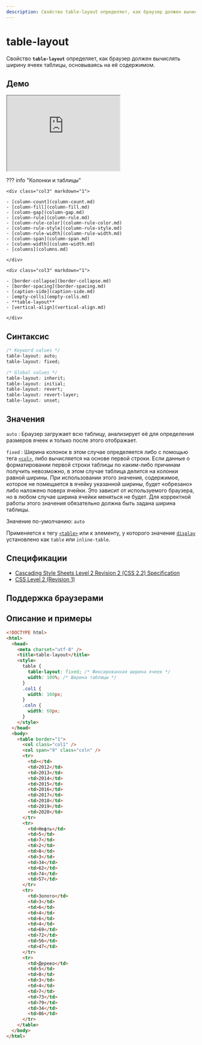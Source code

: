```yaml
---
description: Свойство table-layout определяет, как браузер должен вычислять ширину ячеек таблицы, основываясь на её содержимом
---
```


# table-layout

Свойство **`table-layout`** определяет, как браузер должен вычислять ширину ячеек таблицы, основываясь на её содержимом.

## Демо

<iframe class="interactive is-default-height" height="200" src="https://interactive-examples.mdn.mozilla.net/pages/css/table-layout.html" title="MDN Web Docs Interactive Example" loading="lazy" data-readystate="complete"></iframe>

??? info "Колонки и таблицы"

    <div class="col3" markdown="1">

    - [column-count](column-count.md)
    - [column-fill](column-fill.md)
    - [column-gap](column-gap.md)
    - [column-rule](column-rule.md)
    - [column-rule-color](column-rule-color.md)
    - [column-rule-style](column-rule-style.md)
    - [column-rule-width](column-rule-width.md)
    - [column-span](column-span.md)
    - [column-width](column-width.md)
    - [columns](columns.md)

    </div>

    <div class="col3" markdown="1">

    - [border-collapse](border-collapse.md)
    - [border-spacing](border-spacing.md)
    - [caption-side](caption-side.md)
    - [empty-cells](empty-cells.md)
    - **table-layout**
    - [vertical-align](vertical-align.md)

    </div>

## Синтаксис

```css
/* Keyword values */
table-layout: auto;
table-layout: fixed;

/* Global values */
table-layout: inherit;
table-layout: initial;
table-layout: revert;
table-layout: revert-layer;
table-layout: unset;
```

## Значения

`auto`
: Браузер загружает всю таблицу, анализирует её для определения размеров ячеек и только после этого отображает.

`fixed`
: Ширина колонок в этом случае определяется либо с помощью тега [`<col>`](../html/col.md), либо вычисляется на основе первой строки. Если данные о форматировании первой строки таблицы по каким-либо причинам получить невозможно, в этом случае таблица делится на колонки равной ширины. При использовании этого значения, содержимое, которое не помещается в ячейку указанной ширины, будет «обрезано» либо наложено поверх ячейки. Это зависит от используемого браузера, но в любом случае ширина ячейки меняться не будет. Для корректной работы этого значения обязательно должна быть задана ширина таблицы.

Значение по-умолчанию: `auto`

Применяется к тегу [`<table>`](../html/table.md) или к элементу, у которого значение [`display`](display.md) установлено как `table` или `inline-table`.

## Спецификации

- [Cascading Style Sheets Level 2 Revision 2 (CSS 2.2) Specification](https://w3c.github.io/csswg-drafts/css2/#width-layout)
- [CSS Level 2 (Revision 1)](http://www.w3.org/TR/CSS2/tables.html#width-layout)

## Поддержка браузерами

<p class="ciu_embed" data-feature="mdn-css__properties__table-layout" data-periods="future_1,current,past_1,past_2" data-accessible-colours="false"></p>

## Описание и примеры

```html
<!DOCTYPE html>
<html>
  <head>
    <meta charset="utf-8" />
    <title>table-layout</title>
    <style>
      table {
        table-layout: fixed; /* Фиксированная ширина ячеек */
        width: 100%; /* Ширина таблицы */
      }
      .col1 {
        width: 160px;
      }
      .coln {
        width: 60px;
      }
    </style>
  </head>
  <body>
    <table border="1">
      <col class="col1" />
      <col span="9" class="coln" />
      <tr>
        <td></td>
        <td>2012</td>
        <td>2013</td>
        <td>2014</td>
        <td>2015</td>
        <td>2016</td>
        <td>2017</td>
        <td>2018</td>
        <td>2019</td>
        <td>2020</td>
      </tr>
      <tr>
        <td>Нефть</td>
        <td>5</td>
        <td>7</td>
        <td>2</td>
        <td>8</td>
        <td>3</td>
        <td>34</td>
        <td>62</td>
        <td>74</td>
        <td>57</td>
      </tr>
      <tr>
        <td>Золото</td>
        <td>3</td>
        <td>6</td>
        <td>4</td>
        <td>6</td>
        <td>4</td>
        <td>69</td>
        <td>72</td>
        <td>56</td>
        <td>47</td>
      </tr>
      <tr>
        <td>Дерево</td>
        <td>5</td>
        <td>8</td>
        <td>3</td>
        <td>4</td>
        <td>7</td>
        <td>73</td>
        <td>79</td>
        <td>34</td>
        <td>86</td>
      </tr>
    </table>
  </body>
</html>
```
